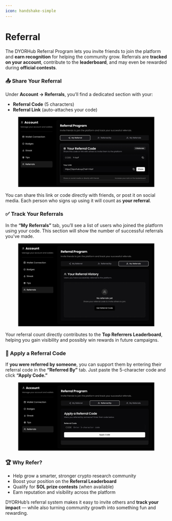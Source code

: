 ```yaml
---
icon: handshake-simple
---
```


# Referral

The DYORHub Referral Program lets you invite friends to join the platform and **earn recognition** for helping the community grow. Referrals are **tracked on your account**, contribute to the **leaderboard**, and may even be rewarded during **official contests**.

### **📤 Share Your Referral**

Under **Account → Referrals**, you’ll find a dedicated section with your:

* **Referral Code** (5 characters)
* **Referral Link** (auto-attaches your code)

<figure><img src="../.gitbook/assets/Screenshot 2025-05-04 at 22.29.22.png" alt=""><figcaption></figcaption></figure>

You can share this link or code directly with friends, or post it on social media. Each person who signs up using it will count as **your referral**.

### ✅ Track Your Referrals

In the **“My Referrals”** tab, you’ll see a list of users who joined the platform using your code. This section will show the number of successful referrals you've made.

<figure><img src="../.gitbook/assets/Screenshot 2025-05-04 at 22.29.34.png" alt=""><figcaption></figcaption></figure>

Your referral count directly contributes to the **Top Referrers Leaderboard**, helping you gain visibility and possibly win rewards in future campaigns.

### 🧾 Apply a Referral Code

If **you were referred by someone**, you can support them by entering their referral code in the **“Referred By”** tab. Just paste the 5-character code and click **“Apply Code.”**

<figure><img src="../.gitbook/assets/Screenshot 2025-05-04 at 22.29.27.png" alt=""><figcaption></figcaption></figure>

### 🏆 Why Refer?

* Help grow a smarter, stronger crypto research community
* Boost your position on the **Referral Leaderboard**
* Qualify for **SOL prize contests** (when available)
* Earn reputation and visibility across the platform

DYORHub’s referral system makes it easy to invite others and **track your impact** — while also turning community growth into something fun and rewarding.
